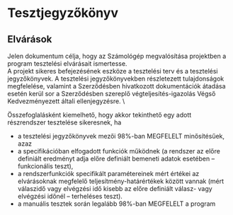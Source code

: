 # **Tesztjegyzőkönyv**


## **Elvárások**
Jelen dokumentum célja, hogy az Számológép megvalósítása projektben a program
tesztelési elvárásait ismertesse. \
A projekt sikeres befejezésének eszköze a tesztelési terv és a tesztelési jegyzőkönyvek. A
tesztelési jegyzőkönyvekben részletezett tulajdonságok megfelelése, valamint a
Szerződésben hivatkozott dokumentációk átadása esetén kerül sor a Szerződésben szereplő
végteljesítés-igazolás Végső Kedvezményezett általi ellenjegyzésre. \

Összefoglalásként kiemelhető, hogy akkor tekinthető egy adott részrendszer tesztelése
sikeresnek, ha
- a tesztelési jegyzőkönyvek mezői 98%-ban MEGFELELT minősítésűek, azaz
- a specifikációban elfogadott funkciók működnek (a rendszer az előre definiált
eredményt adja előre definiált bemeneti adatok esetében – funkcionális teszt),
- a rendszerfunkciók specifikált paramétereinek mért értékei az elvárásoknak
megfelelő teljesítmény-határértékek között vannak (mért válaszidő vagy elvégzési
idő kisebb az előre definiált válasz- vagy elvégzési időnél – terheléses teszt).
- a manuális tesztek során legalább 98%-ban MEGFELELT a program

